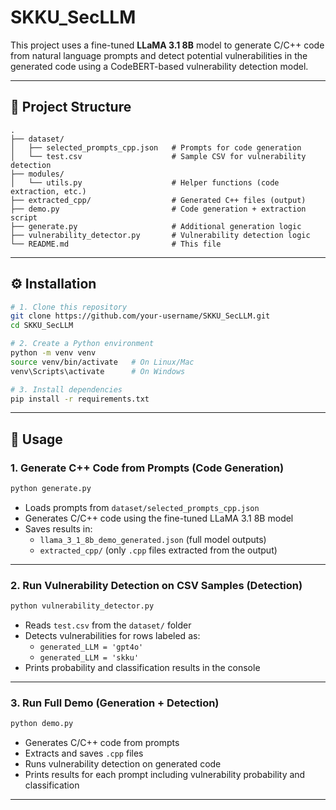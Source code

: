 # SKKU_SecLLM

This project uses a fine-tuned **LLaMA 3.1 8B** model to generate C/C++ code from natural language prompts and detect potential vulnerabilities in the generated code using a CodeBERT-based vulnerability detection model.

---

## 📂 Project Structure
```
.
├── dataset/
│   ├── selected_prompts_cpp.json   # Prompts for code generation
│   └── test.csv                    # Sample CSV for vulnerability detection
├── modules/
│   └── utils.py                    # Helper functions (code extraction, etc.)
├── extracted_cpp/                  # Generated C++ files (output)
├── demo.py                         # Code generation + extraction script
├── generate.py                     # Additional generation logic
├── vulnerability_detector.py       # Vulnerability detection logic
└── README.md                       # This file
```

---

## ⚙️ Installation
```bash
# 1. Clone this repository
git clone https://github.com/your-username/SKKU_SecLLM.git
cd SKKU_SecLLM

# 2. Create a Python environment
python -m venv venv
source venv/bin/activate   # On Linux/Mac
venv\Scripts\activate      # On Windows

# 3. Install dependencies
pip install -r requirements.txt
```

---

## 📜 Usage

### 1. Generate C++ Code from Prompts (Code Generation)
```bash
python generate.py
```
- Loads prompts from `dataset/selected_prompts_cpp.json`
- Generates C/C++ code using the fine-tuned LLaMA 3.1 8B model
- Saves results in:
  - `llama_3_1_8b_demo_generated.json` (full model outputs)
  - `extracted_cpp/` (only `.cpp` files extracted from the output)

---

### 2. Run Vulnerability Detection on CSV Samples (Detection)
```bash
python vulnerability_detector.py
```
- Reads `test.csv` from the `dataset/` folder
- Detects vulnerabilities for rows labeled as:
  - `generated_LLM = 'gpt4o'`
  - `generated_LLM = 'skku'`
- Prints probability and classification results in the console

---

### 3. Run Full Demo (Generation + Detection)
```bash
python demo.py
```
- Generates C/C++ code from prompts
- Extracts and saves `.cpp` files
- Runs vulnerability detection on generated code
- Prints results for each prompt including vulnerability probability and classification
---
